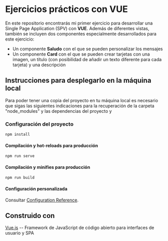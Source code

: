 # Ejercicios prácticos con VUE

En este repositorio encontrarás mi primer ejercicio para desarrollar una Single Page Application (SPV) con **VUE**. Además de diferentes vistas, también se incluyen dos componentes especialmente desarrollados para este ejercicio:

* Un componente **Saludo** con el que se pueden personalizar los mensajes
* Un componente **Card** con el que se pueden crear tarjetas con una imagen, un título (con posibilidad de añadir un texto diferente para cada tarjeta) y una descripción

## Instrucciones para desplegarlo en la máquina local

Para poder tener una copia del proyecto en tu máquina local es necesario que sigas las siguientes indicaciones para la recuperación de la carpeta "node_modules" y las dependencias del proyecto y 

### Configuración del proyecto
```
npm install
```

#### Compilación y hot-reloads para producción
```
npm run serve
```

#### Compilación y minifies para producción
```
npm run build
```

#### Configuración personalizada
Consultar [Configuration Reference](https://cli.vuejs.org/config/).

## Construido con
[Vue.js](http://vuejs.org) -- Framework de JavaScript de código abierto para interfaces de usuario y SPA
